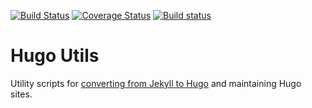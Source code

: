 [![Build Status](https://travis-ci.com/scivision/hugo-utils.svg?branch=master)](https://travis-ci.com/scivision/hugo-utils)
[![Coverage Status](https://coveralls.io/repos/github/scivision/hugo-utils/badge.svg?branch=master)](https://coveralls.io/github/scivision/hugo-utils?branch=master)
[![Build status](https://ci.appveyor.com/api/projects/status/2q2d3205vcb698b6?svg=true)](https://ci.appveyor.com/project/scivision/hugo-utils)

# Hugo Utils

Utility scripts for
[converting from Jekyll to Hugo](https://www.scivision.dev/switch-jekyll-to-hugo/)
and maintaining Hugo sites.
